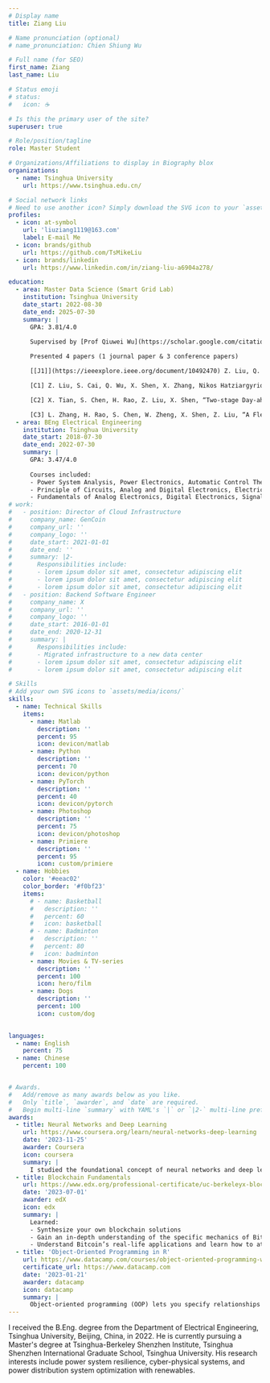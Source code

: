 ```yaml
---
# Display name
title: Ziang Liu

# Name pronunciation (optional)
# name_pronunciation: Chien Shiung Wu

# Full name (for SEO)
first_name: Ziang
last_name: Liu

# Status emoji
# status:
#   icon: ☕️

# Is this the primary user of the site?
superuser: true

# Role/position/tagline
role: Master Student

# Organizations/Affiliations to display in Biography blox
organizations:
  - name: Tsinghua University
    url: https://www.tsinghua.edu.cn/

# Social network links
# Need to use another icon? Simply download the SVG icon to your `assets/media/icons/` folder.
profiles:
  - icon: at-symbol
    url: 'liuziang1119@163.com'
    label: E-mail Me
  - icon: brands/github
    url: https://github.com/TsMikeLiu
  - icon: brands/linkedin
    url: https://www.linkedin.com/in/ziang-liu-a6904a278/

education:
  - area: Master Data Science (Smart Grid Lab)
    institution: Tsinghua University
    date_start: 2022-08-30
    date_end: 2025-07-30
    summary: |
      GPA: 3.81/4.0

      Supervised by [Prof Qiuwei Wu](https://scholar.google.com/citations?user=LLit50EAAAAJ&hl=en) & [Prof Xinwei Shen](https://xinweishen.com/). 
      
      Presented 4 papers (1 journal paper & 3 conference papers)

      [[J1]](https://ieeexplore.ieee.org/document/10492470) Z. Liu, Q. Wu, X. Shen, J. Tan, X. Zhang, “Post-disaster Robust Restoration Scheme for Distribution Network Considering Rerouting Process of Cyber System with 5G”, IEEE Transactions on Smart Grid (TSG), 2023, Accepted, IF=9.6

      [C1] Z. Liu, S. Cai, Q. Wu, X. Shen, X. Zhang, Nikos Hatziargyriou, “Dynamic Microgrid Formation Considering Time-dependent Contingency: A Distributionally Robust Approach”, 2024 IEEE Power Energy Society General Meeting (PESGM), Seattle, USA, 2024, Accepted

      [C2] X. Tian, S. Chen, H. Rao, Z. Liu, X. Shen, “Two-stage Day-ahead and Intra-day Peak Shaving Strategy Considering Flexible Loads Resources”, 2023 IEEE 7th Conference on Energy Internet and Energy System Integration (EI2), Hangzhou, China, 2023, Accepted

      [C3] L. Zhang, H. Rao, S. Chen, W. Zheng, X. Shen, Z. Liu, “A Flexibility Assessment Method for Active Distribution System considering Time-Coupling Constraints”, 2023 IEEE 7th Conference on Energy Internet and Energy System Integration (EI2), Hangzhou, China, 2023, Accepted
  - area: BEng Electrical Engineering
    institution: Tsinghua University
    date_start: 2018-07-30
    date_end: 2022-07-30
    summary: |
      GPA: 3.47/4.0
      
      Courses included:
      - Power System Analysis, Power Electronics, Automatic Control Theory
      - Principle of Circuits, Analog and Digital Electronics, Electric Machinery Fundamentals, Electromagnetic Fields,
      - Fundamentals of Analog Electronics, Digital Electronics, Signals and Systems
# work:
#   - position: Director of Cloud Infrastructure
#     company_name: GenCoin
#     company_url: ''
#     company_logo: ''
#     date_start: 2021-01-01
#     date_end: ''
#     summary: |2-
#       Responsibilities include:
#       - lorem ipsum dolor sit amet, consectetur adipiscing elit
#       - lorem ipsum dolor sit amet, consectetur adipiscing elit
#       - lorem ipsum dolor sit amet, consectetur adipiscing elit
#   - position: Backend Software Engineer
#     company_name: X
#     company_url: ''
#     company_logo: ''
#     date_start: 2016-01-01
#     date_end: 2020-12-31
#     summary: |
#       Responsibilities include:
#       - Migrated infrastructure to a new data center
#       - lorem ipsum dolor sit amet, consectetur adipiscing elit
#       - lorem ipsum dolor sit amet, consectetur adipiscing elit

# Skills
# Add your own SVG icons to `assets/media/icons/`
skills:
  - name: Technical Skills
    items:
      - name: Matlab
        description: ''
        percent: 95
        icon: devicon/matlab
      - name: Python
        description: ''
        percent: 70
        icon: devicon/python
      - name: PyTorch
        description: ''
        percent: 40
        icon: devicon/pytorch
      - name: Photoshop
        description: ''
        percent: 75
        icon: devicon/photoshop  
      - name: Primiere
        description: ''
        percent: 95
        icon: custom/primiere
  - name: Hobbies
    color: '#eeac02'
    color_border: '#f0bf23'
    items:
      # - name: Basketball
      #   description: ''
      #   percent: 60
      #   icon: basketball
      # - name: Badminton
      #   description: ''
      #   percent: 80
      #   icon: badminton
      - name: Movies & TV-series
        description: ''
        percent: 100
        icon: hero/film
      - name: Dogs
        description: ''
        percent: 100
        icon: custom/dog
      

languages:
  - name: English
    percent: 75
  - name: Chinese
    percent: 100


# Awards.
#   Add/remove as many awards below as you like.
#   Only `title`, `awarder`, and `date` are required.
#   Begin multi-line `summary` with YAML's `|` or `|2-` multi-line prefix and indent 2 spaces below.
awards:
  - title: Neural Networks and Deep Learning
    url: https://www.coursera.org/learn/neural-networks-deep-learning
    date: '2023-11-25'
    awarder: Coursera
    icon: coursera
    summary: |
      I studied the foundational concept of neural networks and deep learning. By the end, I was familiar with the significant technological trends driving the rise of deep learning; build, train, and apply fully connected deep neural networks; implement efficient (vectorized) neural networks; identify key parameters in a neural network’s architecture; and apply deep learning to your own applications.
  - title: Blockchain Fundamentals
    url: https://www.edx.org/professional-certificate/uc-berkeleyx-blockchain-fundamentals
    date: '2023-07-01'
    awarder: edX
    icon: edx
    summary: |
      Learned:
      - Synthesize your own blockchain solutions
      - Gain an in-depth understanding of the specific mechanics of Bitcoin
      - Understand Bitcoin’s real-life applications and learn how to attack and destroy Bitcoin, Ethereum, smart contracts and Dapps, and alternatives to Bitcoin’s Proof-of-Work consensus algorithm
  - title: 'Object-Oriented Programming in R'
    url: https://www.datacamp.com/courses/object-oriented-programming-with-s3-and-r6-in-r
    certificate_url: https://www.datacamp.com
    date: '2023-01-21'
    awarder: datacamp
    icon: datacamp
    summary: |
      Object-oriented programming (OOP) lets you specify relationships between functions and the objects that they can act on, helping you manage complexity in your code. This is an intermediate level course, providing an introduction to OOP, using the S3 and R6 systems. S3 is a great day-to-day R programming tool that simplifies some of the functions that you write. R6 is especially useful for industry-specific analyses, working with web APIs, and building GUIs.
---
```


I received the B.Eng. degree from the Department of Electrical Engineering, Tsinghua University, Beijing, China, in 2022. He is currently pursuing a Master's degree at Tsinghua-Berkeley Shenzhen Institute, Tsinghua Shenzhen International Graduate School, Tsinghua University. His research interests include power system resilience, cyber-physical systems, and power distribution system optimization with renewables.